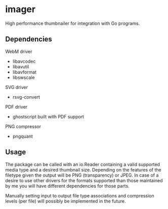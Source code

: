 # imager
High performance thumbnailer for integration with Go programs.

## Dependencies
WebM driver
- libavcodec 
- libavutil 
- libavformat 
- libswscale

SVG driver
- rsvg-convert

PDF driver
- ghostscript built with PDF support

PNG compressor
- pngquant

## Usage
The package can be called with an io.Reader containing a valid  supported media type and a desired thumbnail size. Depending on the features of the filetype given the output will be PNG (transparency) or JPEG.
In case of a desire to use other drivers for the formats supported than those maintained by me you will have different dependencies for those parts.

Manually setting input to output file type associations and compression levels (per file) will possibly be implemented in the future. 
